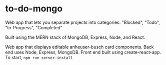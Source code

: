 # to-do-mongo
Web app that lets you separate projects into categories: "Blocked", "Todo", "In-Progress", "Completed"

Built using the MERN stack of MongoDB, Express, Node, and React. 


Web app that displays editable anheuser-busch card components. Back end uses Node, Express, MongoDB. Front end built using create-react-app.
To start, ```npm run server-install```
